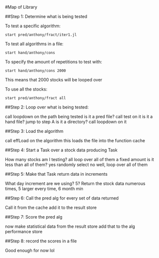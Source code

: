 #Map of Library

##Step 1: Determine what is being tested

To test a specific algorithm:

`start pred/anthony/fract/iter1.jl`

To test all algorithms in a file:

`start hand/anthony/cons`

To specify the amount of repetitions to test with:

`start hand/anthony/cons 2000`

This means that 2000 stocks will be looped over

To use all the stocks:

`start pred/anthony/fract all`

##Step 2: Loop over what is being tested:

  call loopdown on the path being tested
    is it a pred file?
      call test on it
    is it a hand file?
      jump to step A
    is it a directory?
      call loopdown on it

##Step 3: Load the algorithm

  call effLoad on the algorithm
    this loads the file into the function cache

##Step 4: Start a Task over a stock data producing Task

  How many stocks am I testing?
    all
      loop over all of them
    a fixed amount
      is it less than all of them?
        yes
          randomly select
        no
          well, loop over all of them

##Step 5: Make that Task return data in increments

  What day increment are we using? 5?
    Return the stock data numerous times, 5 larger every time, 6 month min

##Step 6: Call the pred alg for every set of data returned

  Call it from the cache
  add it to the result store

##Step 7: Score the pred alg

  now make statistical data from the result store
  add that to the alg performance store

##Step 8: record the scores in a file

  Good enough for now lol
